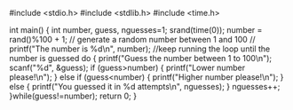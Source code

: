 #include <stdio.h>
#include <stdlib.h>
#include <time.h>

int main()
{
    int number, guess, nguesses=1;
    srand(time(0));
    number = rand()%100 + 1; // generate a random number between 1 and 100
    // printf("The number is %d\n", number);
    //keep running the loop until the number is guessed
    do
    {
        printf("Guess the number between 1 to 100\n");
        scanf("%d", &guess);
        if (guess>number)
        {
            printf("Lower number please!\n");
        }
        else if (guess<number)
        {
            printf("Higher number please!\n");
        }
        else
        {
            printf("You guessed it in %d attempts\n", nguesses);
        }
        nguesses++;
    }while(guess!=number);
    return 0;
}
